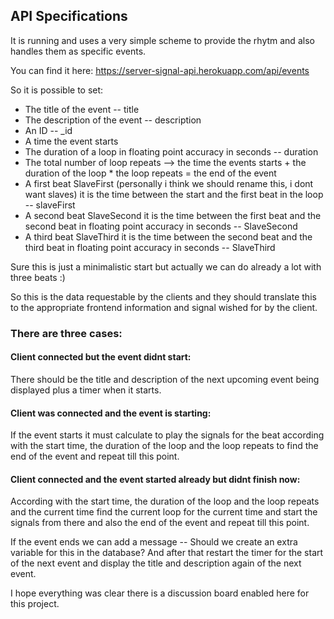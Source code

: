 ## API Specifications

It is running and uses a very simple scheme to provide the rhytm and also handles them as specific events. 

You can find it here: <https://server-signal-api.herokuapp.com/api/events>

So it is possible to set: 

* The title of the event -- title 
* The description of the event -- description
* An ID -- _id 
* A time the event starts 
* The duration of a loop in floating point accuracy in seconds -- duration
* The total number of loop repeats --> the time the events starts + the duration of the loop * the loop repeats =  the end of the event
* A first beat SlaveFirst (personally i think we should rename this, i dont want slaves)  it is the time between the start and the first beat in the loop -- slaveFirst
* A second beat SlaveSecond it is the time between the first beat and the second beat in floating point accuracy in seconds -- SlaveSecond
* A third beat SlaveThird it is the time between the second beat and the third beat in floating point accuracy in seconds -- SlaveThird

Sure this is just a minimalistic start but actually we can do already a lot with three beats :) 

So this is the data requestable by the clients and they should translate this to the appropriate frontend information and signal wished for by the client.

### There are three cases: 

#### Client connected but the event didnt start:

There should be the title and description of the next upcoming event being displayed plus a timer when it starts. 

#### Client was connected and the event is starting:
If the event starts it must calculate to play the signals for the beat according with the start time, the duration of the loop and the loop repeats to find the end of the event and repeat till this point. 

#### Client connected and the event started already but didnt finish now: 

According with the start time, the duration of the loop and the loop repeats and the current time find the current loop for the current time and start the signals from there and also the end of the event and repeat till this point. 


If the event ends we can add a message  -- Should we create an extra variable for this in the database? 
And after that restart the timer for the start of the next event and display the title and description again of the next event.

I hope everything was clear there is a discussion board enabled here for this project.





